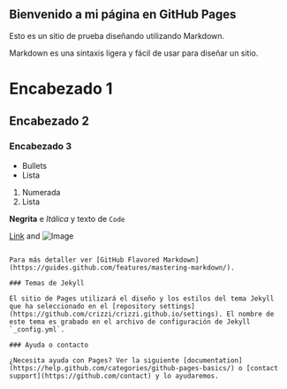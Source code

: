 ## Bienvenido a mi página en GitHub Pages

Esto es un sitio de prueba diseñando utilizando Markdown.

Markdown es una sintaxis ligera y fácil de usar para diseñar un sitio. 

# Encabezado 1
## Encabezado 2
### Encabezado 3

- Bullets
- Lista

1. Numerada
2. Lista

**Negrita** e _Itálica_ y texto de `Code`

[Link](url) and ![Image](src)
```

Para más detaller ver [GitHub Flavored Markdown](https://guides.github.com/features/mastering-markdown/).

### Temas de Jekyll

El sitio de Pages utilizará el diseño y los estilos del tema Jekyll que ha seleccionado en el [repository settings](https://github.com/crizzi/crizzi.github.io/settings). El nombre de este tema es grabado en el archivo de configuración de Jekyll `_config.yml`.

### Ayuda o contacto

¿Necesita ayuda con Pages? Ver la siguiente [documentation](https://help.github.com/categories/github-pages-basics/) o [contact support](https://github.com/contact) y lo ayudaremos.
